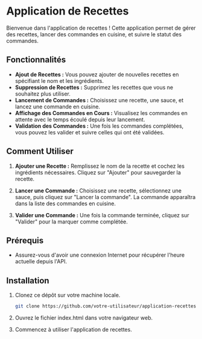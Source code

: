 # Application de Recettes

Bienvenue dans l'application de recettes ! Cette application permet de gérer des recettes, lancer des commandes en cuisine, et suivre le statut des commandes.

## Fonctionnalités

- **Ajout de Recettes :** Vous pouvez ajouter de nouvelles recettes en spécifiant le nom et les ingrédients.
- **Suppression de Recettes :** Supprimez les recettes que vous ne souhaitez plus utiliser.
- **Lancement de Commandes :** Choisissez une recette, une sauce, et lancez une commande en cuisine.
- **Affichage des Commandes en Cours :** Visualisez les commandes en attente avec le temps écoulé depuis leur lancement.
- **Validation des Commandes :** Une fois les commandes complétées, vous pouvez les valider et suivre celles qui ont été validées.

## Comment Utiliser

1. **Ajouter une Recette :** Remplissez le nom de la recette et cochez les ingrédients nécessaires. Cliquez sur "Ajouter" pour sauvegarder la recette.

2. **Lancer une Commande :** Choisissez une recette, sélectionnez une sauce, puis cliquez sur "Lancer la commande". La commande apparaîtra dans la liste des commandes en cuisine.

3. **Valider une Commande :** Une fois la commande terminée, cliquez sur "Valider" pour la marquer comme complétée.

## Prérequis

- Assurez-vous d'avoir une connexion Internet pour récupérer l'heure actuelle depuis l'API.

## Installation

1. Clonez ce dépôt sur votre machine locale.
   ```bash
   git clone https://github.com/votre-utilisateur/application-recettes.git

2. Ouvrez le fichier index.html dans votre navigateur web.

3. Commencez à utiliser l'application de recettes.
